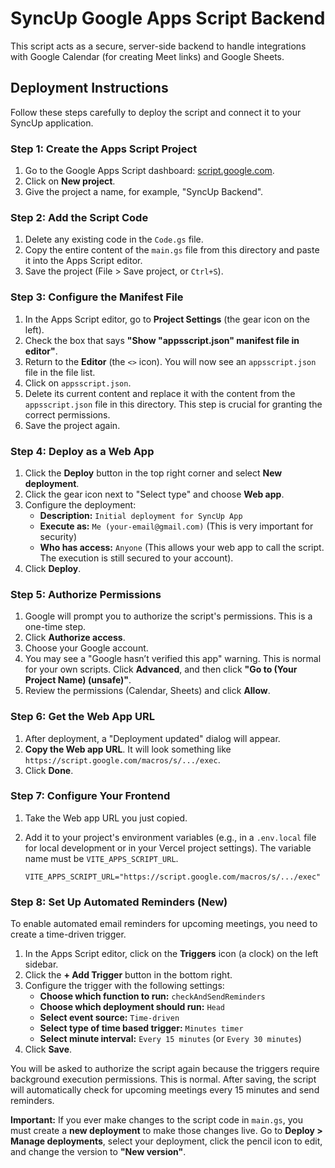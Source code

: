 # SyncUp Google Apps Script Backend

This script acts as a secure, server-side backend to handle integrations with Google Calendar (for creating Meet links) and Google Sheets.

## Deployment Instructions

Follow these steps carefully to deploy the script and connect it to your SyncUp application.

### Step 1: Create the Apps Script Project

1.  Go to the Google Apps Script dashboard: [script.google.com](https://script.google.com).
2.  Click on **New project**.
3.  Give the project a name, for example, "SyncUp Backend".

### Step 2: Add the Script Code

1.  Delete any existing code in the `Code.gs` file.
2.  Copy the entire content of the `main.gs` file from this directory and paste it into the Apps Script editor.
3.  Save the project (File > Save project, or `Ctrl+S`).

### Step 3: Configure the Manifest File

1.  In the Apps Script editor, go to **Project Settings** (the gear icon on the left).
2.  Check the box that says **"Show "appsscript.json" manifest file in editor"**.
3.  Return to the **Editor** (the `<>` icon). You will now see an `appsscript.json` file in the file list.
4.  Click on `appsscript.json`.
5.  Delete its current content and replace it with the content from the `appsscript.json` file in this directory. This step is crucial for granting the correct permissions.
6.  Save the project again.

### Step 4: Deploy as a Web App

1.  Click the **Deploy** button in the top right corner and select **New deployment**.
2.  Click the gear icon next to "Select type" and choose **Web app**.
3.  Configure the deployment:
    *   **Description:** `Initial deployment for SyncUp App`
    *   **Execute as:** `Me (your-email@gmail.com)` (This is very important for security)
    *   **Who has access:** `Anyone` (This allows your web app to call the script. The execution is still secured to your account).
4.  Click **Deploy**.

### Step 5: Authorize Permissions

1.  Google will prompt you to authorize the script's permissions. This is a one-time step.
2.  Click **Authorize access**.
3.  Choose your Google account.
4.  You may see a "Google hasn’t verified this app" warning. This is normal for your own scripts. Click **Advanced**, and then click **"Go to (Your Project Name) (unsafe)"**.
5.  Review the permissions (Calendar, Sheets) and click **Allow**.

### Step 6: Get the Web App URL

1.  After deployment, a "Deployment updated" dialog will appear.
2.  **Copy the Web app URL**. It will look something like `https://script.google.com/macros/s/.../exec`.
3.  Click **Done**.

### Step 7: Configure Your Frontend

1.  Take the Web app URL you just copied.
2.  Add it to your project's environment variables (e.g., in a `.env.local` file for local development or in your Vercel project settings). The variable name must be `VITE_APPS_SCRIPT_URL`.

    ```
    VITE_APPS_SCRIPT_URL="https://script.google.com/macros/s/.../exec"
    ```

### Step 8: Set Up Automated Reminders (New)

To enable automated email reminders for upcoming meetings, you need to create a time-driven trigger.

1.  In the Apps Script editor, click on the **Triggers** icon (a clock) on the left sidebar.
2.  Click the **+ Add Trigger** button in the bottom right.
3.  Configure the trigger with the following settings:
    *   **Choose which function to run:** `checkAndSendReminders`
    *   **Choose which deployment should run:** `Head`
    *   **Select event source:** `Time-driven`
    *   **Select type of time based trigger:** `Minutes timer`
    *   **Select minute interval:** `Every 15 minutes` (or `Every 30 minutes`)
4.  Click **Save**.

You will be asked to authorize the script again because the triggers require background execution permissions. This is normal. After saving, the script will automatically check for upcoming meetings every 15 minutes and send reminders.


**Important:** If you ever make changes to the script code in `main.gs`, you must create a **new deployment** to make those changes live. Go to **Deploy > Manage deployments**, select your deployment, click the pencil icon to edit, and change the version to **"New version"**.
